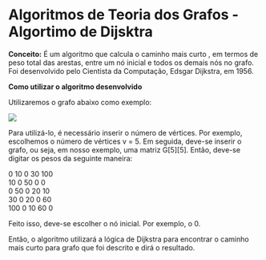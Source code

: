 <h1>Algoritmos de Teoria dos Grafos - Algortimo de Dijsktra</h1> 

<b>Conceito:</b> É um algoritmo que calcula o caminho mais curto , em termos de peso 
total das arestas, entre um nó inicial e todos os demais nós no grafo. Foi desenvolvido
pelo Cientista da Computação, Edsgar Dijkstra, em 1956.  

<b>Como utilizar o algoritmo desenvolvido</b>

Utilizaremos o grafo  abaixo como exemplo:

![](https://user-images.githubusercontent.com/18681091/103583735-0b493800-4ebf-11eb-836e-1ce2b8cf5d87.png)

Para utilizá-lo, é necessário inserir o número de vértices. Por exemplo, escolhemos o número de vértices v = 5. Em seguida, 
deve-se inserir o grafo, ou seja, em nosso exemplo, uma matriz G[5][5]. Então, deve-se digitar os pesos da seguinte maneira:

0 10 0 30 100 <br />
10 0 50 0 0  <br />
0 50 0 20 10 <br />
30 0 20 0 60 <br />
100 0 10 60 0 <br />

Feito isso, deve-se escolher o nó inicial. Por exemplo, o 0. 

Então, o algoritmo utilizará a lógica de Dijkstra para encontrar o caminho mais curto para grafo que foi descrito e dirá o resultado.


